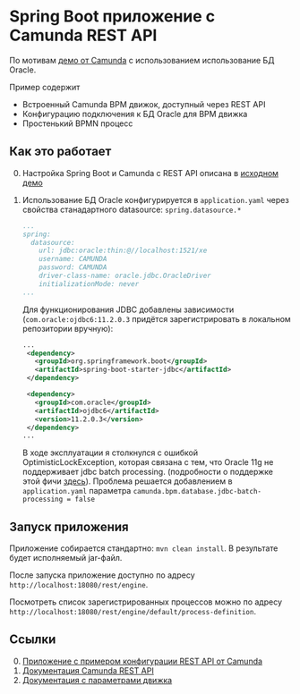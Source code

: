 # Spring Boot приложение с Camunda REST API

По мотивам [демо от Camunda](https://github.com/camunda/camunda-bpm-examples/tree/master/spring-boot-starter/example-web) с использованием использование БД Oracle.

Пример содержит
* Встроенный Camunda BPM движок, доступный через REST API
* Конфигурацию подключения к БД Oracle для BPM движка
* Простенький BPMN процесс

## Как это работает
0. Настройка Spring Boot и Camunda с REST API описана в [исходном демо](https://github.com/camunda/camunda-bpm-examples/tree/master/spring-boot-starter/example-web)
0. Использование БД Oracle конфигурируется в `application.yaml` через свойства станадартного datasource: `spring.datasource.*`
    ```yaml
    ...
    spring:
      datasource:
        url: jdbc:oracle:thin:@//localhost:1521/xe
        username: CAMUNDA
        password: CAMUNDA
        driver-class-name: oracle.jdbc.OracleDriver
        initializationMode: never
    ...
    ```

    Для функционирования JDBC добавлены зависимости (`com.oracle:ojdbc6:11.2.0.3` придётся зарегистрировать в локальном репозитории вручную):
    ```xml
    ...
     <dependency>
       <groupId>org.springframework.boot</groupId>
       <artifactId>spring-boot-starter-jdbc</artifactId>
     </dependency>
 
     <dependency>
       <groupId>com.oracle</groupId>
       <artifactId>ojdbc6</artifactId>
       <version>11.2.0.3</version>
     </dependency>
    ...
    ```
    
    В ходе эксплуатации я столкнулся с ошибкой OptimisticLockException, которая связана с тем, что Oracle 11g не поддерживает jdbc batch processing.
    (подробности о поддержке этой фичи [здесь](https://docs.camunda.org/manual/7.10/user-guide/process-engine/database/#jdbc-batch-processing)).
    Проблема решается добавлением в `application.yaml` параметра `camunda.bpm.database.jdbc-batch-processing = false`

## Запуск приложения
Приложение собирается стандартно: `mvn clean install`. 
В результате будет исполняемый jar-файл.

После запуска приложение доступно по адресу `http://localhost:18080/rest/engine`.

Посмотреть список зарегистрированных процессов можно по адресу `http://localhost:18080/rest/engine/default/process-definition`.


## Ссылки
0. [Приложение с примером конфигурации REST API от Camunda](https://github.com/camunda/camunda-bpm-examples/tree/master/spring-boot-starter/example-web)
0. [Документация Camunda REST API](https://docs.camunda.org/manual/7.10/reference/rest/)
0. [Документация с параметрами движка](https://github.com/camunda/camunda-docs-manual/blob/master/content/user-guide/spring-boot-integration/configuration.md)